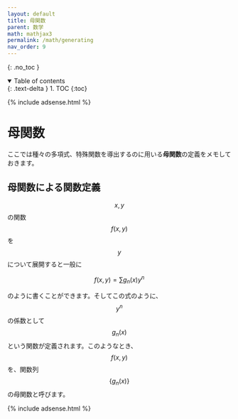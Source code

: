 ```yaml
---
layout: default
title: 母関数
parent: 数学
math: mathjax3
permalink: /math/generating
nav_order: 9
---
```


{: .no_toc }

<details open markdown="block">
  <summary>
    Table of contents
  </summary>
  {: .text-delta }
1. TOC
{:toc}
</details>

{% include adsense.html %}

# 母関数

ここでは種々の多項式、特殊関数を導出するのに用いる**母関数**の定義をメモしておきます。

## 母関数による関数定義

$$x, y$$の関数$$f(x, y)$$を$$y$$について展開すると一般に

$$
f(x, y) = \sum g_n(x) y^n
$$

のように書くことができます。そしてこの式のように、$$y^n$$の係数として$$g_n(x)$$という関数が定義されます。このようなとき、$$f(x, y)$$を、関数列$$\{ g_n(x)\}$$の母関数と呼びます。

{% include adsense.html %}